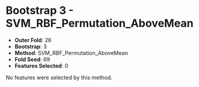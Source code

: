 # Bootstrap 3 - SVM_RBF_Permutation_AboveMean

- **Outer Fold**: 26
- **Bootstrap**: 3
- **Method**: SVM_RBF_Permutation_AboveMean
- **Fold Seed**: 69
- **Features Selected**: 0

No features were selected by this method.
